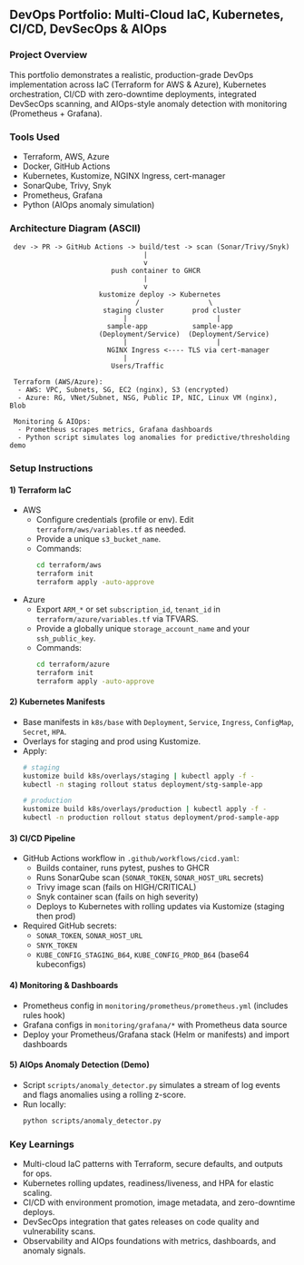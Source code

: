 ## DevOps Portfolio: Multi-Cloud IaC, Kubernetes, CI/CD, DevSecOps & AIOps

### Project Overview
This portfolio demonstrates a realistic, production-grade DevOps implementation across IaC (Terraform for AWS & Azure), Kubernetes orchestration, CI/CD with zero-downtime deployments, integrated DevSecOps scanning, and AIOps-style anomaly detection with monitoring (Prometheus + Grafana).

### Tools Used
- Terraform, AWS, Azure
- Docker, GitHub Actions
- Kubernetes, Kustomize, NGINX Ingress, cert-manager
- SonarQube, Trivy, Snyk
- Prometheus, Grafana
- Python (AIOps anomaly simulation)

### Architecture Diagram (ASCII)
```
 dev -> PR -> GitHub Actions -> build/test -> scan (Sonar/Trivy/Snyk)
                                 |
                                 v
                         push container to GHCR
                                 |
                                 v
                      kustomize deploy -> Kubernetes
                               /                 \
                       staging cluster       prod cluster
                            |                      |
                        sample-app           sample-app
                      (Deployment/Service)  (Deployment/Service)
                            |                      |
                        NGINX Ingress <---- TLS via cert-manager
                            |
                         Users/Traffic

 Terraform (AWS/Azure):
  - AWS: VPC, Subnets, SG, EC2 (nginx), S3 (encrypted)
  - Azure: RG, VNet/Subnet, NSG, Public IP, NIC, Linux VM (nginx), Blob

 Monitoring & AIOps:
  - Prometheus scrapes metrics, Grafana dashboards
  - Python script simulates log anomalies for predictive/thresholding demo
```

### Setup Instructions

#### 1) Terraform IaC
- AWS
  - Configure credentials (profile or env). Edit `terraform/aws/variables.tf` as needed.
  - Provide a unique `s3_bucket_name`.
  - Commands:
    ```bash
    cd terraform/aws
    terraform init
    terraform apply -auto-approve
    ```
- Azure
  - Export `ARM_*` or set `subscription_id`, `tenant_id` in `terraform/azure/variables.tf` via TFVARS.
  - Provide a globally unique `storage_account_name` and your `ssh_public_key`.
  - Commands:
    ```bash
    cd terraform/azure
    terraform init
    terraform apply -auto-approve
    ```

#### 2) Kubernetes Manifests
- Base manifests in `k8s/base` with `Deployment`, `Service`, `Ingress`, `ConfigMap`, `Secret`, `HPA`.
- Overlays for staging and prod using Kustomize.
- Apply:
  ```bash
  # staging
  kustomize build k8s/overlays/staging | kubectl apply -f -
  kubectl -n staging rollout status deployment/stg-sample-app

  # production
  kustomize build k8s/overlays/production | kubectl apply -f -
  kubectl -n production rollout status deployment/prod-sample-app
  ```

#### 3) CI/CD Pipeline
- GitHub Actions workflow in `.github/workflows/cicd.yaml`:
  - Builds container, runs pytest, pushes to GHCR
  - Runs SonarQube scan (`SONAR_TOKEN`, `SONAR_HOST_URL` secrets)
  - Trivy image scan (fails on HIGH/CRITICAL)
  - Snyk container scan (fails on high severity)
  - Deploys to Kubernetes with rolling updates via Kustomize (staging then prod)
- Required GitHub secrets:
  - `SONAR_TOKEN`, `SONAR_HOST_URL`
  - `SNYK_TOKEN`
  - `KUBE_CONFIG_STAGING_B64`, `KUBE_CONFIG_PROD_B64` (base64 kubeconfigs)

#### 4) Monitoring & Dashboards
- Prometheus config in `monitoring/prometheus/prometheus.yml` (includes rules hook)
- Grafana configs in `monitoring/grafana/*` with Prometheus data source
- Deploy your Prometheus/Grafana stack (Helm or manifests) and import dashboards

#### 5) AIOps Anomaly Detection (Demo)
- Script `scripts/anomaly_detector.py` simulates a stream of log events and flags anomalies using a rolling z-score.
- Run locally:
  ```bash
  python scripts/anomaly_detector.py
  ```

### Key Learnings
- Multi-cloud IaC patterns with Terraform, secure defaults, and outputs for ops.
- Kubernetes rolling updates, readiness/liveness, and HPA for elastic scaling.
- CI/CD with environment promotion, image metadata, and zero-downtime deploys.
- DevSecOps integration that gates releases on code quality and vulnerability scans.
- Observability and AIOps foundations with metrics, dashboards, and anomaly signals.

